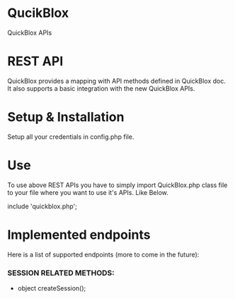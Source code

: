 # QucikBlox
QuickBlox APIs

# REST API
QuickBlox provides a mapping with API methods defined in QuickBlox doc. It also supports a basic integration with the new QuickBlox APIs.

# Setup & Installation
Setup all your credentials in config.php file.

# Use
To use above REST APIs you have to simply import QuickBlox.php class file to your file where you want to use it's APIs. Like Below.

include 'quickblox.php';

# Implemented endpoints
Here is a list of supported endpoints (more to come in the future):

### SESSION RELATED METHODS:

- object createSession();
